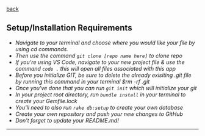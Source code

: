 [back](README.md)

## Setup/Installation Requirements
* _Navigate to your terminal and choose where you would like your file by using cd commands._
* _Then use the command `git clone [repo name here]` to clone repo_
* _If you're using VS Code, navigate to your new project file & use the command `code .` this will open all files associated with this app_
* _Before you initialize GIT, be sure to delete the already exisiting .git file by running this command in your terminal $rm -rf .git_
* _Once you've done that you can run `git init` which will initialize your git_
* _In your project root directory, run `bundle install` in your terminal to create your Gemfile.lock_
* _You'll need to also run `rake db:setup` to create your own database_
* _Create your own repository and push your new changes to GitHub_
* _Don't forget to update your README.md!_

---